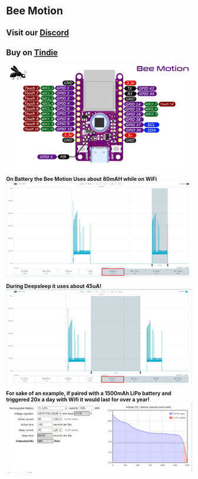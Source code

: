 # Bee Motion


## **Visit our** [Discord](tinyurl.com/Bee-Motion-Discord-Git)
## **Buy on** [Tindie](https://www.tindie.com/products/smartbee/bee-motion-esp32-pir-motion-sensor/)

![alt text](https://github.com/strid3r21/Bee-Motion/blob/main/Bee-Motion-Info-Card.png?raw=true)

**On Battery the Bee Motion Uses about 80mAH while on WiFi**
![alt text](https://github.com/strid3r21/Bee-Motion/blob/main/Battery%20Info/Bee%20Motion%20Awake%20Bat.jpg?raw=true)

**During Deepsleep it uses about 45uA!**
![alt text](https://github.com/strid3r21/Bee-Motion/blob/main/Battery%20Info/Bee%20Motion%20Deep%20Sleep%20Bat.jpg?raw=true)

**For sake of an example, if paired with a 1500mAh LiPo battery and triggered 20x a day with Wifi it would last for over a year!**
![alt text](https://github.com/strid3r21/Bee-Motion/blob/main/Battery%20Info/Bee%20Motion%20Battery.png?raw=true)

